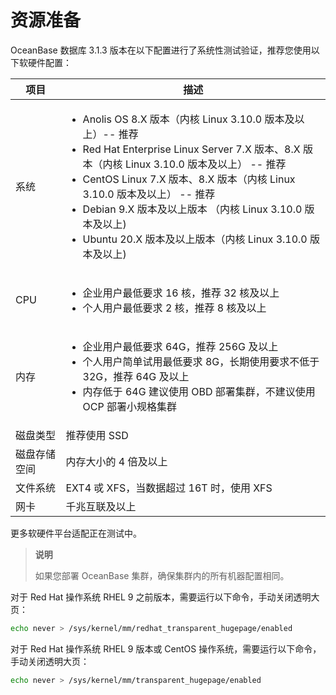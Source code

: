 # 资源准备

OceanBase 数据库 3.1.3 版本在以下配置进行了系统性测试验证，推荐您使用以下软硬件配置：

|   项目   |                                                          描述                                                          |
|----------|-----------------------------------------------------------------------------------------------------------------------|
| 系统     | <ul> <li> Anolis OS 8.X 版本（内核 Linux 3.10.0 版本及以上）-- 推荐</li><li>Red Hat Enterprise Linux Server 7.X 版本、8.X 版本（内核 Linux 3.10.0 版本及以上） -- 推荐</li><li>CentOS Linux 7.X 版本、8.X 版本（内核 Linux 3.10.0 版本及以上） -- 推荐</li><li>Debian 9.X 版本及以上版本 （内核 Linux 3.10.0 版本及以上)</li><li>Ubuntu 20.X 版本及以上版本（内核 Linux 3.10.0 版本及以上) </li> </ul>                                                |
| CPU    |<ul><li> 企业用户最低要求 16 核，推荐 32 核及以上 </li> <li>个人用户最低要求 2 核，推荐 8 核及以上</li></ul>                    |
| 内存     | <ul><li> 企业用户最低要求 64G，推荐 256G 及以上 </li><li> 个人用户简单试用最低要求 8G，长期使用要求不低于 32G，推荐 64G 及以上  </li><li>内存低于 64G 建议使用 OBD 部署集群，不建议使用 OCP 部署小规格集群</li><ul>                                                                                 |
| 磁盘类型   | 推荐使用 SSD                                                                                                           |
| 磁盘存储空间 | 内存大小的 4 倍及以上                                                                                                 |
| 文件系统   | EXT4 戓 XFS，当数据超过 16T 时，使用 XFS                                                                                |
| 网卡     | 千兆互联及以上                                                                                                           |

更多软硬件平台适配正在测试中。

> **说明**
>
> 如果您部署 OceanBase 集群，确保集群内的所有机器配置相同。

对于 Red Hat 操作系统 RHEL 9 之前版本，需要运行以下命令，手动关闭透明大页：

```bash
echo never > /sys/kernel/mm/redhat_transparent_hugepage/enabled
```

对于 Red Hat 操作系统 RHEL 9 版本或 CentOS 操作系统，需要运行以下命令，手动关闭透明大页：

```bash
echo never > /sys/kernel/mm/transparent_hugepage/enabled
```
